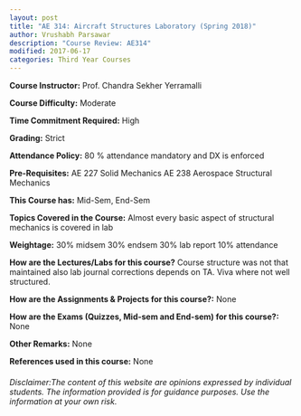 ```yaml
---
layout: post
title: "AE 314: Aircraft Structures Laboratory (Spring 2018)"
author: Vrushabh Parsawar
description: "Course Review: AE314"
modified: 2017-06-17
categories: Third Year Courses
---
```


**Course Instructor:** Prof. Chandra Sekher Yerramalli

**Course Difficulty:** Moderate

**Time Commitment Required:** High

**Grading:** Strict

**Attendance Policy:** 80 % attendance mandatory and DX is enforced

**Pre-Requisites:** AE 227 Solid Mechanics  AE 238 Aerospace Structural Mechanics

**This Course has:** Mid-Sem, End-Sem

**Topics Covered in the Course:**
Almost every  basic aspect of structural mechanics  is covered in lab

**Weightage:**
30% midsem
30% endsem
30% lab report
10% attendance

**How are the Lectures/Labs for this course?**
Course structure was not that maintained also lab journal corrections depends  on TA. Viva where not well structured. 

**How are the Assignments & Projects for this course?:**
None

**How are the Exams (Quizzes, Mid-sem and End-sem) for this course?:**
None

**Other Remarks:**
None

**References used in this course:**
None

###### Disclaimer:The content of this website are opinions expressed by individual students. The information provided is for guidance purposes. Use the information at your own risk.